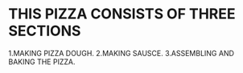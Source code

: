 # THIS PIZZA CONSISTS OF THREE SECTIONS #
1.MAKING PIZZA DOUGH.
2.MAKING SAUSCE. 
3.ASSEMBLING AND BAKING THE PIZZA.
